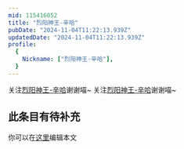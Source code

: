 ```yaml
---
mid: 115416052
title: "烈阳神王-辛哈"
pubDate: "2024-11-04T11:22:13.939Z"
updatedDate: "2024-11-04T11:22:13.939Z"
profile:
  {
    Nickname: ["烈阳神王-辛哈"],
  }
---
```


关注[烈阳神王-辛哈](https://space.bilibili.com/115416052)谢谢喵~ 关注[烈阳神王-辛哈](https://space.bilibili.com/115416052)谢谢喵~

## 此条目有待补充
你可以在[这里](https://github.com/Yuhanawa/VTuber.ICU-Content/edit/master/v/烈阳神王-辛哈/index.md)编辑本文
